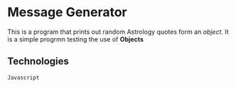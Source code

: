 # Message Generator
 This is a program that prints out random Astrology quotes form 
 an *object*. It is a simple progrmn testing the use of **Objects**
## Technologies
    Javascript